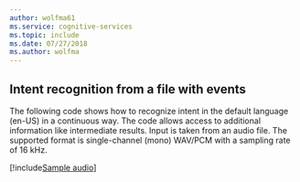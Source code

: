 ```yaml
---
author: wolfma61
ms.service: cognitive-services
ms.topic: include
ms.date: 07/27/2018
ms.author: wolfma
---
```


## Intent recognition from a file with events

The following code shows how to recognize intent in the default language (en-US) in a continuous way. The code allows access to additional information like intermediate results. Input is taken from an audio file. The supported format is single-channel (mono) WAV/PCM with a sampling rate of 16 kHz.

[!include[Sample audio](cognitive-services-speech-service-sample-audio.md)]

